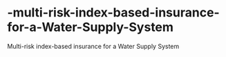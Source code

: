 # -multi-risk-index-based-insurance-for-a-Water-Supply-System
Multi-risk index-based insurance for a Water Supply System
